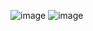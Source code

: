 ![image](https://user-images.githubusercontent.com/77222540/209988606-2c4d2436-c7d8-4260-9d93-0667cadd6e0e.png)
![image](https://user-images.githubusercontent.com/77222540/209988659-25a0157d-f8e6-45f9-a5c4-1f9261603804.png)
